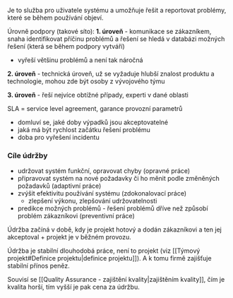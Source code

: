 Je to služba pro uživatele systému a umožňuje řešit a reportovat problémy, které se během používání objeví.

Úrovně podpory (takové síto):
**1. úroveň** - komunikace se zákazníkem, snaha identifikovat příčinu problémů a řešení se hledá v databázi možných řešení (která se během podpory vytváří)
- vyřeší většinu problémů a není tak náročná

**2. úroveň** - technická úroveň, už se vyžaduje hlubší znalost produktu a technologie, mohou zde být osoby z vývojového týmu

**3. úroveň** - řeší nejvíce obtížné případy, experti v dané oblasti

SLA = service level agreement, garance provozní parametrů
- domluví se, jaké doby výpadků jsou akceptovatelné
- jaká má být rychlost začátku řešení problému
- doba pro vyřešení incidentu

### Cíle údržby
- udržovat systém funkční, opravovat chyby (opravné práce)
- připravovat systém na nové požadavky či ho měnit podle změněných požadavků (adaptivní práce)
- zvýšit efektivitu používání systému (zdokonalovací práce)
	- zlepšení výkonu, zlepšování udržovatelnosti
- predikce možných problémů - řešení problémů dříve než způsobí problém zákazníkovi (preventivní práce)

Údržba začíná v době, kdy je projekt hotový a dodán zákazníkovi a ten jej akceptoval + projekt je v běžném provozu.

Údržba je stabilní dlouhodobá práce, není to projekt (viz [[Týmový projekt#Definice projektu|definice projektu]]). A k tomu firmě zajišťuje stabilní přínos peněz.

Souvisí se [[Quality Assurance - zajištění kvality|zajištěním kvality]], čím je kvalita horší, tím vyšší je pak cena za údržbu.